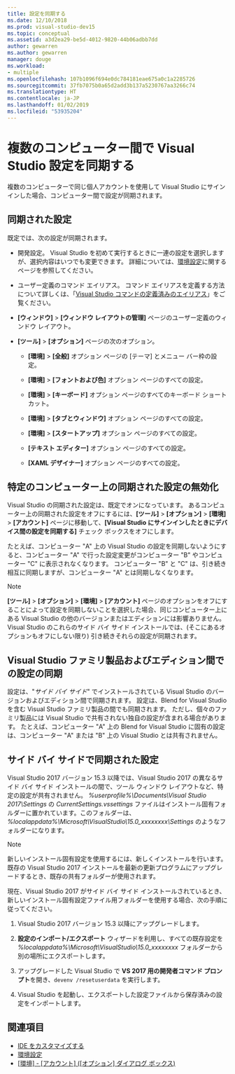 ```yaml
---
title: 設定を同期する
ms.date: 12/10/2018
ms.prod: visual-studio-dev15
ms.topic: conceptual
ms.assetid: a3d2ea29-be5d-4012-9820-44b06adbb7dd
author: gewarren
ms.author: gewarren
manager: douge
ms.workload:
- multiple
ms.openlocfilehash: 107b1096f694e0dc784181eae675a0c1a2285726
ms.sourcegitcommit: 37fb7075b0a65d2add3b137a5230767aa3266c74
ms.translationtype: HT
ms.contentlocale: ja-JP
ms.lasthandoff: 01/02/2019
ms.locfileid: "53935204"
---
```

# <a name="synchronize-visual-studio-settings-across-multiple-computers"></a>複数のコンピューター間で Visual Studio 設定を同期する

複数のコンピューターで同じ個人アカウントを使用して Visual Studio にサインインした場合、コンピューター間で設定が同期されます。

## <a name="synchronized-settings"></a>同期された設定

既定では、次の設定が同期されます。

- 開発設定。 Visual Studio を初めて実行するときに一連の設定を選択しますが、選択内容はいつでも変更できます。 詳細については、[環境設定](../ide/environment-settings.md)に関するページを参照してください。

- ユーザー定義のコマンド エイリアス。 コマンド エイリアスを定義する方法について詳しくは、「[Visual Studio コマンドの定義済みのエイリアス](../ide/reference/visual-studio-command-aliases.md)」をご覧ください。

- **[ウィンドウ]** > **[ウィンドウ レイアウトの管理]** ページのユーザー定義のウィンドウ レイアウト。

- **[ツール]** > **[オプション]** ページの次のオプション。

   - **[環境]** > **[全般]** オプション ページの [テーマ] とメニュー バー枠の設定。

   - **[環境]** > **[フォントおよび色]** オプション ページのすべての設定。

   - **[環境]** > **[キーボード]** オプション ページのすべてのキーボード ショートカット。

   - **[環境]** > **[タブとウィンドウ]** オプション ページのすべての設定。

   - **[環境]** > **[スタートアップ]** オプション ページのすべての設定。

   - **[テキスト エディター]** オプション ページのすべての設定。

   - **[XAML デザイナー]** オプション ページのすべての設定。

## <a name="turn-off-synchronized-settings-on-a-particular-computer"></a>特定のコンピューター上の同期された設定の無効化

Visual Studio の同期された設定は、既定でオンになっています。 あるコンピューター上の同期された設定をオフにするには、**[ツール]** > **[オプション]** > **[環境]** > **[アカウント]** ページに移動して、**[Visual Studio にサインインしたときにデバイス間の設定を同期する]** チェック ボックスをオフにします。

たとえば、コンピューター "A" 上の Visual Studio の設定を同期しないようにすると、コンピューター "A" で行った設定変更がコンピューター "B" やコンピューター "C" に表示されなくなります。 コンピューター "B" と "C" は、引き続き相互に同期しますが、コンピューター "A" とは同期しなくなります。

> [!NOTE]
> **[ツール]** > **[オプション]** > **[環境]** > **[アカウント]** ページのオプションをオフにすることによって設定を同期しないことを選択した場合、同じコンピューター上にある Visual Studio の他のバージョンまたはエディションには影響ありません。 Visual Studio のこれらのサイド バイ サイド インストールでは、(そこにあるオプションもオフにしない限り) 引き続きそれらの設定が同期されます。

## <a name="synchronize-settings-across-visual-studio-family-products-and-editions"></a>Visual Studio ファミリ製品およびエディション間での設定の同期

設定は、"*サイド バイ サイド*" でインストールされている Visual Studio のバージョンおよびエディション間で同期されます。 設定は、Blend for Visual Studio を含む Visual Studio ファミリ製品の間でも同期されます。 ただし、個々のファミリ製品には Visual Studio で共有されない独自の設定が含まれる場合があります。 たとえば、コンピューター "A" 上の Blend for Visual Studio に固有の設定は、コンピューター "A" または "B" 上の Visual Studio とは共有されません。

## <a name="side-by-side-synchronized-settings"></a>サイド バイ サイドで同期された設定

Visual Studio 2017 バージョン 15.3 以降では、Visual Studio 2017 の異なるサイド バイ サイド インストールの間で、ツール ウィンドウ レイアウトなど、特定の設定が共有されません。 *%userprofile%\Documents\Visual Studio 2017\Settings* の *CurrentSettings.vssettings* ファイルはインストール固有フォルダーに置かれています。このフォルダーは、*%localappdata%\Microsoft\VisualStudio\15.0_xxxxxxxx\Settings* のようなフォルダーになります。

> [!NOTE]
> 新しいインストール固有設定を使用するには、新しくインストールを行います。 既存の Visual Studio 2017 インストールを最新の更新プログラムにアップグレードするとき、既存の共有フォルダーが使用されます。

現在、Visual Studio 2017 がサイド バイ サイド インストールされているとき、新しいインストール固有設定ファイル用フォルダーを使用する場合、次の手順に従ってください。

1. Visual Studio 2017 バージョン 15.3 以降にアップグレードします。

1. **設定のインポート/エクスポート** ウィザードを利用し、すべての既存設定を *%localappdata%\Microsoft\VisualStudio\15.0_xxxxxxxx* フォルダーから別の場所にエクスポートします。

1. アップグレードした Visual Studio で **VS 2017 用の開発者コマンド プロンプト**を開き、`devenv /resetuserdata` を実行します。

1. Visual Studio を起動し、エクスポートした設定ファイルから保存済みの設定をインポートします。

## <a name="see-also"></a>関連項目

- [IDE をカスタマイズする](../ide/personalizing-the-visual-studio-ide.md)
- [環境設定](../ide/environment-settings.md)
- [[環境] - [アカウント] ([オプション] ダイアログ ボックス)](reference/accounts-environment-options-dialog-box.md)
